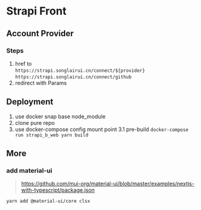 # Strapi Front

## Account Provider

### Steps

1. href to  
   `https://strapi.songlairui.cn/connect/${provider}`  
   `https://strapi.songlairui.cn/connect/github`
2. redirect with Params

## Deployment

1. use docker snap base node_module
2. clone pure repo
3. use docker-compose config mount point
   3.1 pre-build `docker-compose run strapi_b_web yarn build`

## More

### add material-ui

> https://github.com/mui-org/material-ui/blob/master/examples/nextjs-with-typescript/package.json

```bash
yarn add @material-ui/core clsx
```
